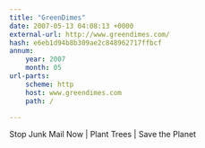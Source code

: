 ```yaml
---
title: "GreenDimes"
date: 2007-05-13 04:08:13 +0000
external-url: http://www.greendimes.com/
hash: e6eb1d94b8b309ae2c848962717ffbcf
annum:
    year: 2007
    month: 05
url-parts:
    scheme: http
    host: www.greendimes.com
    path: /

---
```


Stop Junk Mail Now | Plant Trees | Save the Planet
